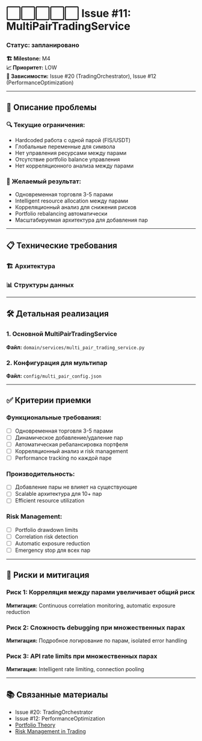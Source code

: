 # ⬜⬜⬜⬜⬜ Issue #11: MultiPairTradingService
### Статус: запланировано

**🏗️ Milestone:** M4  
**📈 Приоритет:** LOW  
**🔗 Зависимости:** Issue #20 (TradingOrchestrator), Issue #12 (PerformanceOptimization)

---

## 📝 Описание проблемы


### 🔍 Текущие ограничения:
- Hardcoded работа с одной парой (FIS/USDT)
- Глобальные переменные для символа
- Нет управления ресурсами между парами
- Отсутствие portfolio balance управления
- Нет корреляционного анализа между парами

### 🎯 Желаемый результат:
- Одновременная торговля 3-5 парами
- Intelligent resource allocation между парами
- Корреляционный анализ для снижения рисков
- Portfolio rebalancing автоматически
- Масштабируемая архитектура для добавления пар

---

## 📋 Технические требования

### 🏗️ Архитектура


### 📊 Структуры данных


---

## 🛠️ Детальная реализация

### 1. **Основной MultiPairTradingService**

**Файл:** `domain/services/multi_pair_trading_service.py`


### 2. **Конфигурация для мультипар**

**Файл:** `config/multi_pair_config.json`


---

## ✅ Критерии приемки

### Функциональные требования:
- [ ] Одновременная торговля 3-5 парами
- [ ] Динамическое добавление/удаление пар
- [ ] Автоматическая ребалансировка портфеля
- [ ] Корреляционный анализ и risk management
- [ ] Performance tracking по каждой паре

### Производительность:
- [ ] Добавление пары не влияет на существующие
- [ ] Scalable архитектура для 10+ пар
- [ ] Efficient resource utilization

### Risk Management:
- [ ] Portfolio drawdown limits
- [ ] Correlation risk detection
- [ ] Automatic exposure reduction
- [ ] Emergency stop для всех пар

---

## 🚧 Риски и митигация

### Риск 1: Корреляция между парами увеличивает общий риск
**Митигация:** Continuous correlation monitoring, automatic exposure reduction

### Риск 2: Сложность debugging при множественных парах
**Митигация:** Подробное логирование по парам, isolated error handling

### Риск 3: API rate limits при множественных парах  
**Митигация:** Intelligent rate limiting, connection pooling

---

## 📚 Связанные материалы

- Issue #20: TradingOrchestrator
- Issue #12: PerformanceOptimization
- [Portfolio Theory](https://en.wikipedia.org/wiki/Modern_portfolio_theory)
- [Risk Management in Trading](https://www.investopedia.com/articles/trading/09/risk-management.asp)
